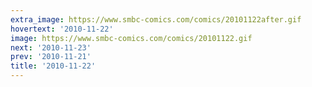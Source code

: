```yaml
---
extra_image: https://www.smbc-comics.com/comics/20101122after.gif
hovertext: '2010-11-22'
image: https://www.smbc-comics.com/comics/20101122.gif
next: '2010-11-23'
prev: '2010-11-21'
title: '2010-11-22'
---
```

